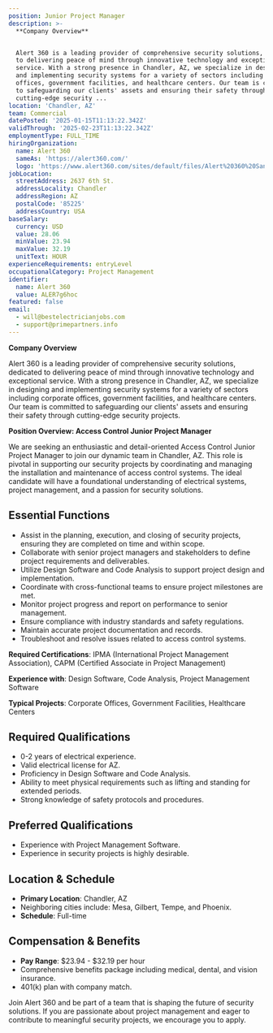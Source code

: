 ```yaml
---
position: Junior Project Manager
description: >-
  **Company Overview**


  Alert 360 is a leading provider of comprehensive security solutions, dedicated
  to delivering peace of mind through innovative technology and exceptional
  service. With a strong presence in Chandler, AZ, we specialize in designing
  and implementing security systems for a variety of sectors including corporate
  offices, government facilities, and healthcare centers. Our team is committed
  to safeguarding our clients' assets and ensuring their safety through
  cutting-edge security ...
location: 'Chandler, AZ'
team: Commercial
datePosted: '2025-01-15T11:13:22.342Z'
validThrough: '2025-02-23T11:13:22.342Z'
employmentType: FULL_TIME
hiringOrganization:
  name: Alert 360
  sameAs: 'https://alert360.com/'
  logo: 'https://www.alert360.com/sites/default/files/Alert%20360%20Santa-01%202.png'
jobLocation:
  streetAddress: 2637 6th St.
  addressLocality: Chandler
  addressRegion: AZ
  postalCode: '85225'
  addressCountry: USA
baseSalary:
  currency: USD
  value: 28.06
  minValue: 23.94
  maxValue: 32.19
  unitText: HOUR
experienceRequirements: entryLevel
occupationalCategory: Project Management
identifier:
  name: Alert 360
  value: ALER7g6hoc
featured: false
email:
  - will@bestelectricianjobs.com
  - support@primepartners.info
---
```




**Company Overview**

Alert 360 is a leading provider of comprehensive security solutions, dedicated to delivering peace of mind through innovative technology and exceptional service. With a strong presence in Chandler, AZ, we specialize in designing and implementing security systems for a variety of sectors including corporate offices, government facilities, and healthcare centers. Our team is committed to safeguarding our clients' assets and ensuring their safety through cutting-edge security projects.

**Position Overview: Access Control Junior Project Manager**

We are seeking an enthusiastic and detail-oriented Access Control Junior Project Manager to join our dynamic team in Chandler, AZ. This role is pivotal in supporting our security projects by coordinating and managing the installation and maintenance of access control systems. The ideal candidate will have a foundational understanding of electrical systems, project management, and a passion for security solutions.

## Essential Functions

- Assist in the planning, execution, and closing of security projects, ensuring they are completed on time and within scope.
- Collaborate with senior project managers and stakeholders to define project requirements and deliverables.
- Utilize Design Software and Code Analysis to support project design and implementation.
- Coordinate with cross-functional teams to ensure project milestones are met.
- Monitor project progress and report on performance to senior management.
- Ensure compliance with industry standards and safety regulations.
- Maintain accurate project documentation and records.
- Troubleshoot and resolve issues related to access control systems.

**Required Certifications**: IPMA (International Project Management Association), CAPM (Certified Associate in Project Management)

**Experience with**: Design Software, Code Analysis, Project Management Software

**Typical Projects**: Corporate Offices, Government Facilities, Healthcare Centers

## Required Qualifications

- 0-2 years of electrical experience.
- Valid electrical license for AZ.
- Proficiency in Design Software and Code Analysis.
- Ability to meet physical requirements such as lifting and standing for extended periods.
- Strong knowledge of safety protocols and procedures.

## Preferred Qualifications

- Experience with Project Management Software.
- Experience in security projects is highly desirable.

## Location & Schedule

- **Primary Location**: Chandler, AZ
- Neighboring cities include: Mesa, Gilbert, Tempe, and Phoenix.
- **Schedule**: Full-time

## Compensation & Benefits

- **Pay Range**: $23.94 - $32.19 per hour
- Comprehensive benefits package including medical, dental, and vision insurance.
- 401(k) plan with company match.

Join Alert 360 and be part of a team that is shaping the future of security solutions. If you are passionate about project management and eager to contribute to meaningful security projects, we encourage you to apply.
